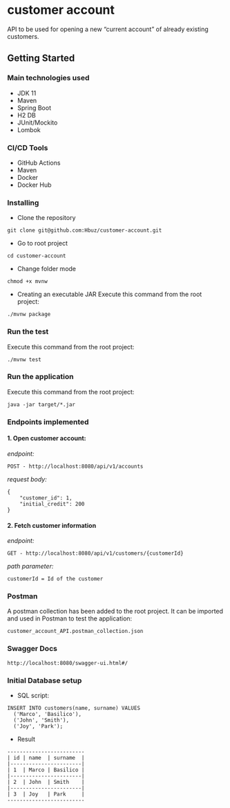 # customer account
API to be used for opening a new “current account” of already existing
customers.

## Getting Started


### Main technologies used
- JDK 11
- Maven
- Spring Boot
- H2 DB
- JUnit/Mockito
- Lombok

### CI/CD Tools
- GitHub Actions
- Maven
- Docker
- Docker Hub


### Installing
* Clone the repository
```
git clone git@github.com:Hbuz/customer-account.git
```

* Go to root project
```
cd customer-account
```

* Change folder mode
```
chmod +x mvnw
```

* Creating an executable JAR
  Execute this command from the root project:
```
./mvnw package
```

### Run the test
Execute this command from the root project:
```
./mvnw test
```

### Run the application
Execute this command from the root project:
```
java -jar target/*.jar
```

### Endpoints implemented
#### 1. Open customer account:
*endpoint:*
```
POST - http://localhost:8080/api/v1/accounts
```

*request body:*
```
{
    "customer_id": 1,
    "initial_credit": 200
}
```

#### 2. Fetch customer information
*endpoint:*
```
GET - http://localhost:8080/api/v1/customers/{customerId}
```
*path parameter:*
```
customerId = Id of the customer
```


### Postman
A postman collection has been added to the root project. It can be imported and used in Postman to test the application:

```customer_account_API.postman_collection.json```


### Swagger Docs
```
http://localhost:8080/swagger-ui.html#/
```

### Initial Database setup
- SQL script:
```
INSERT INTO customers(name, surname) VALUES
  ('Marco', 'Basilico'),
  ('John', 'Smith'),
  ('Joy', 'Park');
```

- Result
```
-------------------------
| id | name  | surname  |
|-----------------------|
| 1  | Marco | Basilico |
|-----------------------|
| 2  | John  | Smith    |
|-----------------------|
| 3  | Joy   | Park     |
-------------------------
```